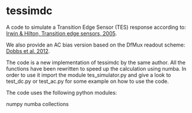 # tessimdc
A code to simulate a Transition Edge Sensor (TES) response according to:
[Irwin & Hilton, Transition edge sensors, 2005](https://doi.org/10.1007/10933596_3).

We also provide an AC bias version based on the DfMux readout scheme: 
[Dobbs et al. 2012](https://doi.org/10.1063/1.4737629).

The code is a new implementation of tessimdc by the same author. All the functions have been rewritten to speed up the calculation using numba.
In order to use it import the module tes_simulator.py and give a look to test_dc.py or test_ac.py for some example on how to use the code.

The code uses the following python modules:

numpy
numba
collections
